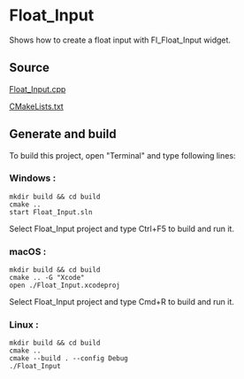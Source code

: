 # Float_Input

Shows how to create a float input with Fl_Float_Input widget.

## Source

[Float_Input.cpp](Float_Input.cpp)

[CMakeLists.txt](CMakeLists.txt)

## Generate and build

To build this project, open "Terminal" and type following lines:

### Windows :

``` shell
mkdir build && cd build
cmake .. 
start Float_Input.sln
```

Select Float_Input project and type Ctrl+F5 to build and run it.

### macOS :

``` shell
mkdir build && cd build
cmake .. -G "Xcode"
open ./Float_Input.xcodeproj
```

Select Float_Input project and type Cmd+R to build and run it.

### Linux :

``` shell
mkdir build && cd build
cmake .. 
cmake --build . --config Debug
./Float_Input
```
